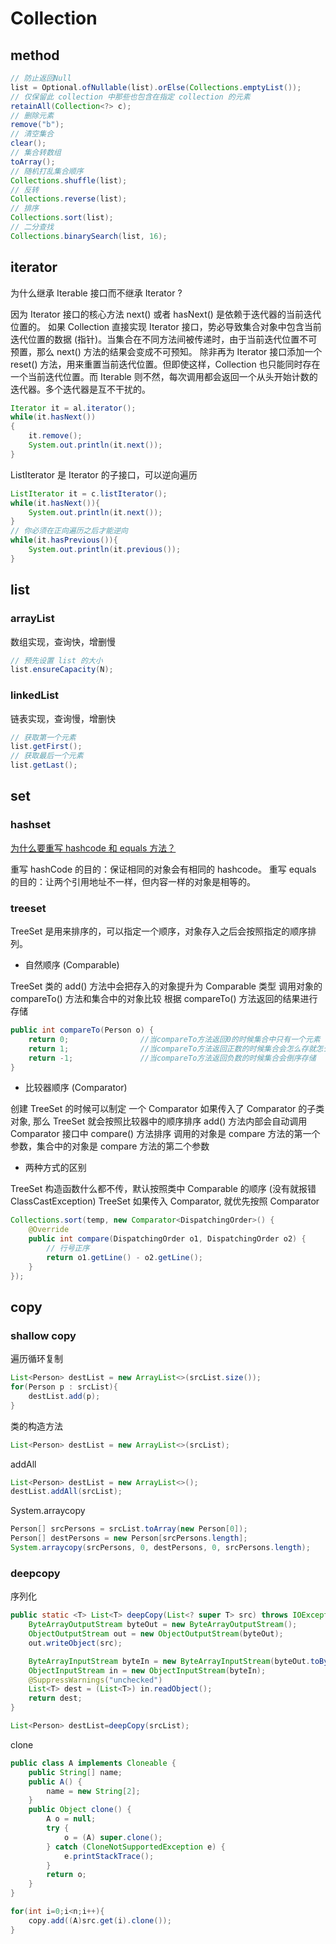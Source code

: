 # Collection

## method

```java
// 防止返回Null
list = Optional.ofNullable(list).orElse(Collections.emptyList());
// 仅保留此 collection 中那些也包含在指定 collection 的元素
retainAll(Collection<?> c);
// 删除元素
remove("b");
// 清空集合
clear();
// 集合转数组
toArray();
// 随机打乱集合顺序
Collections.shuffle(list);
// 反转
Collections.reverse(list);
// 排序
Collections.sort(list);
// 二分查找
Collections.binarySearch(list, 16);
```

## iterator

为什么继承 Iterable 接口而不继承 Iterator ?

因为 Iterator 接口的核心方法 next() 或者 hasNext() 是依赖于迭代器的当前迭代位置的。 如果 Collection 直接实现 Iterator 接口，势必导致集合对象中包含当前迭代位置的数据 (指针)。当集合在不同方法间被传递时，由于当前迭代位置不可预置，那么 next() 方法的结果会变成不可预知。 除非再为 Iterator 接口添加一个 reset() 方法，用来重置当前迭代位置。但即使这样，Collection 也只能同时存在一个当前迭代位置。而 Iterable 则不然，每次调用都会返回一个从头开始计数的迭代器。多个迭代器是互不干扰的。

```java
Iterator it = al.iterator();
while(it.hasNext())
{
    it.remove();
    System.out.println(it.next());
}
```

ListIterator 是 Iterator 的子接口，可以逆向遍历

```java
ListIterator it = c.listIterator();
while(it.hasNext()){
    System.out.println(it.next());
}
// 你必须在正向遍历之后才能逆向
while(it.hasPrevious()){
    System.out.println(it.previous());
}
```

## list

### arrayList

数组实现，查询快，增删慢

```java
// 预先设置 list 的大小
list.ensureCapacity(N);
```

### linkedList

链表实现，查询慢，增删快

```java
// 获取第一个元素
list.getFirst();
// 获取最后一个元素
list.getLast();
```

## set

### hashset

[为什么要重写 hashcode 和 equals 方法？](https://zhuanlan.zhihu.com/p/61307537)

重写 hashCode 的目的：保证相同的对象会有相同的 hashcode。
重写 equals 的目的：让两个引用地址不一样，但内容一样的对象是相等的。

### treeset

TreeSet 是用来排序的，可以指定一个顺序，对象存入之后会按照指定的顺序排列。

- 自然顺序 (Comparable)

TreeSet 类的 add() 方法中会把存入的对象提升为 Comparable 类型
调用对象的 compareTo() 方法和集合中的对象比较
根据 compareTo() 方法返回的结果进行存储

```java
public int compareTo(Person o) {
    return 0;                //当compareTo方法返回0的时候集合中只有一个元素
    return 1;                //当compareTo方法返回正数的时候集合会怎么存就怎么取
    return -1;               //当compareTo方法返回负数的时候集合会倒序存储
}
```

- 比较器顺序 (Comparator)

创建 TreeSet 的时候可以制定 一个 Comparator
如果传入了 Comparator 的子类对象, 那么 TreeSet 就会按照比较器中的顺序排序
add() 方法内部会自动调用 Comparator 接口中 compare() 方法排序
调用的对象是 compare 方法的第一个参数，集合中的对象是 compare 方法的第二个参数

- 两种方式的区别

TreeSet 构造函数什么都不传，默认按照类中 Comparable 的顺序 (没有就报错 ClassCastException)
TreeSet 如果传入 Comparator, 就优先按照 Comparator

```java
Collections.sort(temp, new Comparator<DispatchingOrder>() {
    @Override
    public int compare(DispatchingOrder o1, DispatchingOrder o2) {
		// 行号正序
        return o1.getLine() - o2.getLine();
    }
});
```

## copy

### shallow copy

遍历循环复制

```java
List<Person> destList = new ArrayList<>(srcList.size());  
for(Person p : srcList){  
    destList.add(p);  
}
```

类的构造方法

```java
List<Person> destList = new ArrayList<>(srcList);
```

addAll

```java
List<Person> destList = new ArrayList<>();
destList.addAll(srcList);
```

System.arraycopy

```java
Person[] srcPersons = srcList.toArray(new Person[0]);
Person[] destPersons = new Person[srcPersons.length];
System.arraycopy(srcPersons, 0, destPersons, 0, srcPersons.length);
```

### deepcopy

序列化

```java
public static <T> List<T> deepCopy(List<? super T> src) throws IOException, ClassNotFoundException {
    ByteArrayOutputStream byteOut = new ByteArrayOutputStream();
    ObjectOutputStream out = new ObjectOutputStream(byteOut);
    out.writeObject(src);

    ByteArrayInputStream byteIn = new ByteArrayInputStream(byteOut.toByteArray());
    ObjectInputStream in = new ObjectInputStream(byteIn);
    @SuppressWarnings("unchecked")
    List<T> dest = (List<T>) in.readObject();
    return dest;
}

List<Person> destList=deepCopy(srcList);
```

clone

```java
public class A implements Cloneable {
    public String[] name;
    public A() {
        name = new String[2];
    }
    public Object clone() {
        A o = null;
        try {
            o = (A) super.clone();
        } catch (CloneNotSupportedException e) {
            e.printStackTrace();
        }
        return o;
    }
}

for(int i=0;i<n;i++){
    copy.add((A)src.get(i).clone());
}
```

